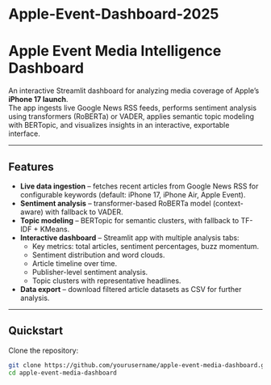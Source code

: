 # Apple-Event-Dashboard-2025



# Apple Event Media Intelligence Dashboard

An interactive Streamlit dashboard for analyzing media coverage of Apple’s **iPhone 17 launch**.  
The app ingests live Google News RSS feeds, performs sentiment analysis using transformers (RoBERTa) or VADER, applies semantic topic modeling with BERTopic, and visualizes insights in an interactive, exportable interface.

---

## Features

- **Live data ingestion** – fetches recent articles from Google News RSS for configurable keywords (default: iPhone 17, iPhone Air, Apple Event).  
- **Sentiment analysis** – transformer-based RoBERTa model (context-aware) with fallback to VADER.  
- **Topic modeling** – BERTopic for semantic clusters, with fallback to TF-IDF + KMeans.  
- **Interactive dashboard** – Streamlit app with multiple analysis tabs:  
  - Key metrics: total articles, sentiment percentages, buzz momentum.  
  - Sentiment distribution and word clouds.  
  - Article timeline over time.  
  - Publisher-level sentiment analysis.  
  - Topic clusters with representative headlines.  
- **Data export** – download filtered article datasets as CSV for further analysis.  

---

## Quickstart

Clone the repository:
```bash
git clone https://github.com/yourusername/apple-event-media-dashboard.git
cd apple-event-media-dashboard
